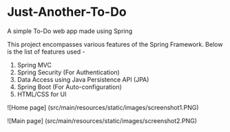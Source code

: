 # Just-Another-To-Do
A simple To-Do web app made using Spring

This project encompasses various features of the Spring Framework.
Below is the list of features used -

1. Spring MVC
2. Spring Security (For Authentication)
3. Data Access using Java Persistence API (JPA)
4. Spring Boot (For Auto-configuration)
5. HTML/CSS for UI

![Home page] (src/main/resources/static/images/screenshot1.PNG)

![Main page] (src/main/resources/static/images/screenshot2.PNG)
